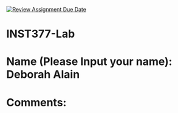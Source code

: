 [![Review Assignment Due Date](https://classroom.github.com/assets/deadline-readme-button-22041afd0340ce965d47ae6ef1cefeee28c7c493a6346c4f15d667ab976d596c.svg)](https://classroom.github.com/a/Fjj4gHXd)
# INST377-Lab

# Name (Please Input your name): Deborah Alain

# Comments: 
